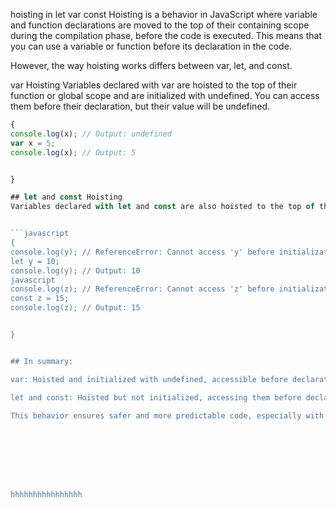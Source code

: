 hoisting in let var const
Hoisting is a behavior in JavaScript where variable and function declarations are moved to the top of their containing scope during the compilation phase, before the code is executed. This means that you can use a variable or function before its declaration in the code.

However, the way hoisting works differs between var, let, and const.

var Hoisting
Variables declared with var are hoisted to the top of their function or global scope and are initialized with undefined. You can access them before their declaration, but their value will be undefined.
```javascript
{
console.log(x); // Output: undefined
var x = 5;
console.log(x); // Output: 5


}

## let and const Hoisting
Variables declared with let and const are also hoisted to the top of their block scope. However, they are not initialized during hoisting. Accessing these variables before their declaration results in a ReferenceError. This period between entering the scope and the variable declaration is known as the Temporal Dead Zone (TDZ).


```javascript
{
console.log(y); // ReferenceError: Cannot access 'y' before initialization
let y = 10;      
console.log(y); // Output: 10
javascript
console.log(z); // ReferenceError: Cannot access 'z' before initialization
const z = 15;
console.log(z); // Output: 15


}


## In summary:

var: Hoisted and initialized with undefined, accessible before declaration.

let and const: Hoisted but not initialized, accessing them before declaration results in a ReferenceError due to the Temporal Dead Zone.

This behavior ensures safer and more predictable code, especially with let and const, by preventing the use of variables before they are properly declared and initialized.








hhhhhhhhhhhhhhhh

